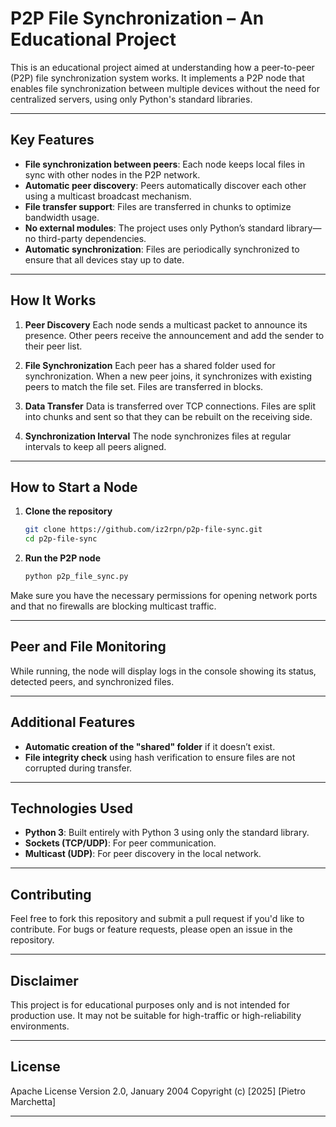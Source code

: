 
# P2P File Synchronization – An Educational Project

This is an educational project aimed at understanding how a peer-to-peer (P2P) file synchronization system works. It implements a P2P node that enables file synchronization between multiple devices without the need for centralized servers, using only Python's standard libraries.

---

## Key Features

* **File synchronization between peers**: Each node keeps local files in sync with other nodes in the P2P network.
* **Automatic peer discovery**: Peers automatically discover each other using a multicast broadcast mechanism.
* **File transfer support**: Files are transferred in chunks to optimize bandwidth usage.
* **No external modules**: The project uses only Python’s standard library—no third-party dependencies.
* **Automatic synchronization**: Files are periodically synchronized to ensure that all devices stay up to date.

---

## How It Works

1. **Peer Discovery**
   Each node sends a multicast packet to announce its presence. Other peers receive the announcement and add the sender to their peer list.

2. **File Synchronization**
   Each peer has a shared folder used for synchronization. When a new peer joins, it synchronizes with existing peers to match the file set. Files are transferred in blocks.

3. **Data Transfer**
   Data is transferred over TCP connections. Files are split into chunks and sent so that they can be rebuilt on the receiving side.

4. **Synchronization Interval**
   The node synchronizes files at regular intervals to keep all peers aligned.

---

## How to Start a Node

1. **Clone the repository**

   ```bash
   git clone https://github.com/iz2rpn/p2p-file-sync.git
   cd p2p-file-sync
   ```

2. **Run the P2P node**

   ```bash
   python p2p_file_sync.py
   ```

Make sure you have the necessary permissions for opening network ports and that no firewalls are blocking multicast traffic.

---

## Peer and File Monitoring

While running, the node will display logs in the console showing its status, detected peers, and synchronized files.

---

## Additional Features

* **Automatic creation of the "shared" folder** if it doesn’t exist.
* **File integrity check** using hash verification to ensure files are not corrupted during transfer.

---

## Technologies Used

* **Python 3**: Built entirely with Python 3 using only the standard library.
* **Sockets (TCP/UDP)**: For peer communication.
* **Multicast (UDP)**: For peer discovery in the local network.

---

## Contributing

Feel free to fork this repository and submit a pull request if you'd like to contribute. For bugs or feature requests, please open an issue in the repository.

---

## Disclaimer

This project is for educational purposes only and is not intended for production use. It may not be suitable for high-traffic or high-reliability environments.

---

## License

Apache License
Version 2.0, January 2004
Copyright (c) \[2025] \[Pietro Marchetta]

---
